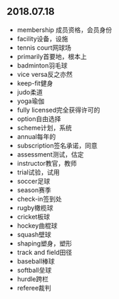 2018.07.18
---
- membership 成员资格，会员身份
- facility设备，设施
- tennis court网球场
- primarily首要地，根本上
- badminton羽毛球
- vice versa反之亦然
- keep-fit健身
- judo柔道
- yoga瑜伽
- fully licensed完全获得许可的
- option自由选择
- scheme计划，系统
- annual每年的
- subscription签名承诺，同意
- assessment测试，估定
- instructor教官，教师
- trial试验，试用
- soccer足球
- season赛季
- check-in签到处
- rugby橄榄球
- cricket板球
- hockey曲棍球
- squash壁球
- shaping塑身，塑形
- track and field田径
- baseball棒球
- softball垒球
- hurdle跨栏
- referee裁判
